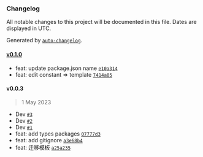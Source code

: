 ### Changelog

All notable changes to this project will be documented in this file. Dates are displayed in UTC.

Generated by [`auto-changelog`](https://github.com/CookPete/auto-changelog).

#### [v0.1.0](https://github.com/binghuis/create-doll/compare/v0.0.3...v0.1.0)

- feat: update package.json name [`e10a314`](https://github.com/binghuis/create-doll/commit/e10a314b81cae802d04e1b30699fc0e5148ae93a)
- feat: edit constant =&gt; template [`7414a05`](https://github.com/binghuis/create-doll/commit/7414a05908b9ba2788ba1b1530bd91f957f42c17)

#### v0.0.3

> 1 May 2023

- Dev [`#3`](https://github.com/binghuis/create-doll/pull/3)
- Dev [`#2`](https://github.com/binghuis/create-doll/pull/2)
- Dev [`#1`](https://github.com/binghuis/create-doll/pull/1)
- feat: add types packages [`07777d3`](https://github.com/binghuis/create-doll/commit/07777d37761efd2acc5355369885554b922c7ad6)
- feat: add gitignore [`a3e68b4`](https://github.com/binghuis/create-doll/commit/a3e68b4e80376e8dcce43d7cfe29c0e40056468b)
- feat: 迁移模板 [`a25a235`](https://github.com/binghuis/create-doll/commit/a25a2358617a52762fa3e3b62faaf38430f6eb54)

